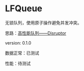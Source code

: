 # LFQueue

无锁队列，使用原子操作避免并发冲突。

思路：[高性能队列——Disruptor](https://tech.meituan.com/2016/11/18/disruptor.html)

version: 0.1.0

数据正常：已测试

性能：待测试